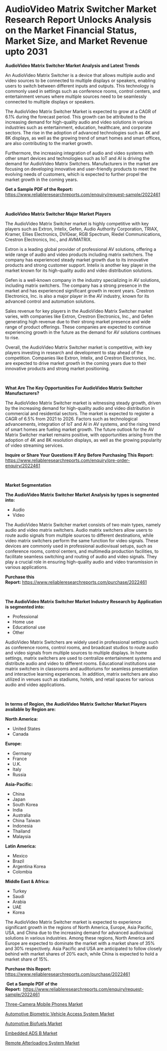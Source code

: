 <p><h1>AudioVideo Matrix Switcher Market Research Report Unlocks Analysis on the Market Financial Status, Market Size, and Market Revenue upto 2031</h1></p><p><strong>AudioVideo Matrix Switcher Market Analysis and Latest Trends</strong></p>
<p><p>An AudioVideo Matrix Switcher is a device that allows multiple audio and video sources to be connected to multiple displays or speakers, enabling users to switch between different inputs and outputs. This technology is commonly used in settings such as conference rooms, control centers, and entertainment venues where multiple sources need to be seamlessly connected to multiple displays or speakers.</p><p>The AudioVideo Matrix Switcher Market is expected to grow at a CAGR of 6.1% during the forecast period. This growth can be attributed to the increasing demand for high-quality audio and video solutions in various industries such as entertainment, education, healthcare, and corporate sectors. The rise in the adoption of advanced technologies such as 4K and 8K displays, as well as the growing trend of smart homes and smart offices, are also contributing to the market growth.</p><p>Furthermore, the increasing integration of audio and video systems with other smart devices and technologies such as IoT and AI is driving the demand for AudioVideo Matrix Switchers. Manufacturers in the market are focusing on developing innovative and user-friendly products to meet the evolving needs of customers, which is expected to further propel the market growth in the coming years.</p></p>
<p><strong>Get a Sample PDF of the Report:&nbsp;</strong> <a href="https://www.reliableresearchreports.com/enquiry/request-sample/2022461">https://www.reliableresearchreports.com/enquiry/request-sample/2022461</a></p>
<p>&nbsp;</p>
<p><strong>AudioVideo Matrix Switcher Major Market Players</strong></p>
<p><p>The AudioVideo Matrix Switcher market is highly competitive with key players such as Extron, Intelix, Gefen, Audio Authority Corporation, TRIAX, Kramer, Ellies Electronics, DVIGear, RGB Spectrum, Riedel Communications, Crestron Electronics, Inc., and AVMATRIX. </p><p>Extron is a leading global provider of professional AV solutions, offering a wide range of audio and video products including matrix switchers. The company has experienced steady market growth due to its innovative products and strong customer support. Intelix is another key player in the market known for its high-quality audio and video distribution solutions.</p><p>Gefen is a well-known company in the industry specializing in AV solutions, including matrix switchers. The company has a strong presence in the market and has experienced significant growth in recent years. Crestron Electronics, Inc. is also a major player in the AV industry, known for its advanced control and automation solutions.</p><p>Sales revenue for key players in the AudioVideo Matrix Switcher market varies, with companies like Extron, Crestron Electronics, Inc., and Gefen generating high revenue due to their strong market presence and wide range of product offerings. These companies are expected to continue experiencing growth in the future as the demand for AV solutions continues to rise.</p><p>Overall, the AudioVideo Matrix Switcher market is competitive, with key players investing in research and development to stay ahead of the competition. Companies like Extron, Intelix, and Crestron Electronics, Inc. are expected to drive market growth in the coming years due to their innovative products and strong market positioning.</p></p>
<p>&nbsp;</p>
<p><strong>What Are The Key Opportunities For AudioVideo Matrix Switcher Manufacturers?</strong></p>
<p><p>The AudioVideo Matrix Switcher market is witnessing steady growth, driven by the increasing demand for high-quality audio and video distribution in commercial and residential sectors. The market is expected to register a CAGR of 6.5% from 2021 to 2026. Factors such as technological advancements, integration of IoT and AI in AV systems, and the rising trend of smart homes are fueling market growth. The future outlook for the AV Matrix Switcher market remains positive, with opportunities arising from the adoption of 4K and 8K resolution displays, as well as the growing popularity of video streaming services.</p></p>
<p><strong>Inquire or Share Your Questions If Any Before Purchasing This Report:</strong> <a href="https://www.reliableresearchreports.com/enquiry/pre-order-enquiry/2022461">https://www.reliableresearchreports.com/enquiry/pre-order-enquiry/2022461</a></p>
<p>&nbsp;</p>
<p><strong>Market Segmentation</strong></p>
<p><strong>The AudioVideo Matrix Switcher Market Analysis by types is segmented into:</strong></p>
<p><ul><li>Audio</li><li>Video</li></ul></p>
<p><p>The AudioVideo Matrix Switcher market consists of two main types, namely audio and video matrix switchers. Audio matrix switchers allow users to route audio signals from multiple sources to different destinations, while video matrix switchers perform the same function for video signals. These devices are commonly used in professional audiovisual setups, such as conference rooms, control centers, and multimedia production facilities, to facilitate seamless switching and routing of audio and video signals. They play a crucial role in ensuring high-quality audio and video transmission in various applications.</p></p>
<p><strong>Purchase this Report:&nbsp;</strong><a href="https://www.reliableresearchreports.com/purchase/2022461">https://www.reliableresearchreports.com/purchase/2022461</a></p>
<p>&nbsp;</p>
<p><strong>The AudioVideo Matrix Switcher Market Industry Research by Application is segmented into:</strong></p>
<p><ul><li>Professional</li><li>Home use</li><li>Educational use</li><li>Other</li></ul></p>
<p><p>AudioVideo Matrix Switchers are widely used in professional settings such as conference rooms, control rooms, and broadcast studios to route audio and video signals from multiple sources to multiple displays. In home settings, matrix switchers are used to centralize entertainment systems and distribute audio and video to different rooms. Educational institutions use matrix switchers in classrooms and auditoriums for seamless presentation and interactive learning experiences. In addition, matrix switchers are also utilized in venues such as stadiums, hotels, and retail spaces for various audio and video applications.</p></p>
<p>&nbsp;</p>
<p><strong>In terms of Region, the AudioVideo Matrix Switcher Market Players available by Region are:</strong></p>
<p>
    <p> <strong> North America: </strong>
        <ul>
            <li>United States</li>
            <li>Canada</li>
        </ul>
        </p> 
    <p> <strong> Europe: </strong>
        <ul>
            <li>Germany</li>
            <li>France</li>
            <li>U.K.</li>
            <li>Italy</li>
            <li>Russia</li>
        </ul>
        </p> 
    <p> <strong> Asia-Pacific: </strong>
        <ul>
            <li>China</li>
            <li>Japan</li>
            <li>South Korea</li>
            <li>India</li>
            <li>Australia</li>
            <li>China Taiwan</li>
            <li>Indonesia</li>
            <li>Thailand</li>
            <li>Malaysia</li>
        </ul>
        </p> 
    <p> <strong> Latin America: </strong>
        <ul>
            <li>Mexico</li>
            <li>Brazil</li>
            <li>Argentina Korea</li>
            <li>Colombia</li>
        </ul>
        </p> 
    <p> <strong> Middle East & Africa: </strong>
        <ul>
            <li>Turkey</li>
            <li>Saudi</li>
            <li>Arabia</li>
            <li>UAE</li>
            <li>Korea</li>
        </ul>
    </p>
    </p>
<p><p>The AudioVideo Matrix Switcher market is expected to experience significant growth in the regions of North America, Europe, Asia Pacific, USA, and China due to the increasing demand for advanced audiovisual solutions in various industries. Among these regions, North America and Europe are expected to dominate the market with a market share of 35% and 30% respectively. Asia Pacific and USA are anticipated to follow closely behind with market shares of 20% each, while China is expected to hold a market share of 15%.</p></p>
<p><strong>Purchase this Report: </strong><a href="https://www.reliableresearchreports.com/purchase/2022461">https://www.reliableresearchreports.com/purchase/2022461</a></p>
<p>&nbsp;<strong>Get a Sample PDF of the Report:&nbsp;&nbsp;</strong><a href="https://www.reliableresearchreports.com/enquiry/request-sample/2022461">https://www.reliableresearchreports.com/enquiry/request-sample/2022461</a></p>
<p><strong></strong></p>
<p><p><a href="https://picayune-night-cbd.notion.site/Three-Camera-Mobile-Phones-Market-Offer-Valuable-Insights-into-Market-Size-Market-Share-Market-Tre-4348ae6c3ac7446da1105623fb9169b2">Three-Camera Mobile Phones Market</a></p><p><a href="https://view.publitas.com/reportprime-1/automotive-biometric-vehicle-access-system-market-growth-market-trends-covid-19-impact-and-forecasts-for-period-from-2024-2031/">Automotive Biometric Vehicle Access System Market</a></p><p><a href="https://view.publitas.com/reportprime-1/automotive-biofuels-market-size-share-trends-analysis-report-by-material-by-type-by-end-user-by-region-and-segment-forecasts-2024-2031/">Automotive Biofuels Market</a></p><p><a href="https://github.com/redneck06/Market-Research-Report-List-2/blob/main/embedded-ads-b-market.md">Embedded ADS B Market</a></p><p><a href="https://github.com/nicoletavirag/Market-Research-Report-List-2/blob/main/remote-afterloading-system-market.md">Remote Afterloading System Market</a></p></p>